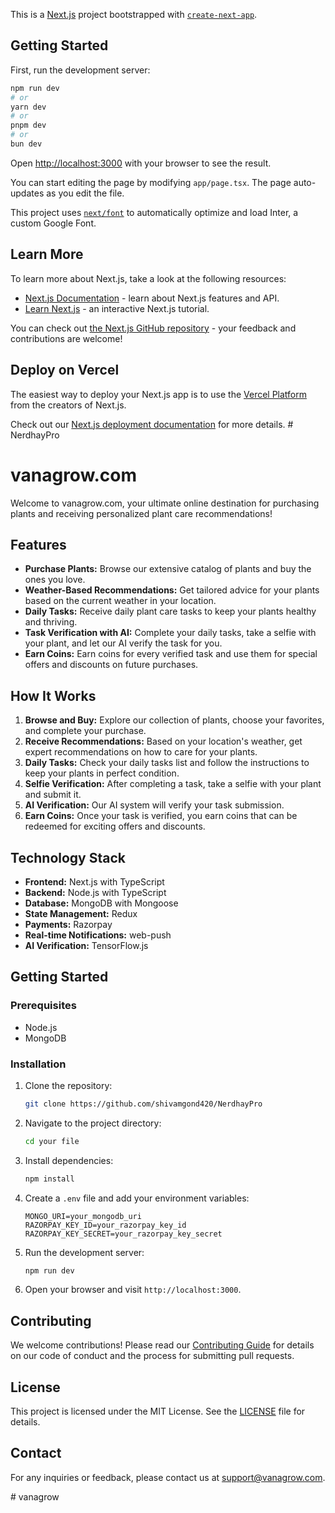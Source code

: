 This is a [Next.js](https://nextjs.org/) project bootstrapped with [`create-next-app`](https://github.com/vercel/next.js/tree/canary/packages/create-next-app).

## Getting Started

First, run the development server:

```bash
npm run dev
# or
yarn dev
# or
pnpm dev
# or
bun dev
```

Open [http://localhost:3000](http://localhost:3000) with your browser to see the result.

You can start editing the page by modifying `app/page.tsx`. The page auto-updates as you edit the file.

This project uses [`next/font`](https://nextjs.org/docs/basic-features/font-optimization) to automatically optimize and load Inter, a custom Google Font.

## Learn More

To learn more about Next.js, take a look at the following resources:

- [Next.js Documentation](https://nextjs.org/docs) - learn about Next.js features and API.
- [Learn Next.js](https://nextjs.org/learn) - an interactive Next.js tutorial.

You can check out [the Next.js GitHub repository](https://github.com/vercel/next.js/) - your feedback and contributions are welcome!

## Deploy on Vercel

The easiest way to deploy your Next.js app is to use the [Vercel Platform](https://vercel.com/new?utm_medium=default-template&filter=next.js&utm_source=create-next-app&utm_campaign=create-next-app-readme) from the creators of Next.js.

Check out our [Next.js deployment documentation](https://nextjs.org/docs/deployment) for more details.
#   N e r d h a y P r o 
 
 

# vanagrow.com

Welcome to vanagrow.com, your ultimate online destination for purchasing plants and receiving personalized plant care recommendations!

## Features

- **Purchase Plants:** Browse our extensive catalog of plants and buy the ones you love.
- **Weather-Based Recommendations:** Get tailored advice for your plants based on the current weather in your location.
- **Daily Tasks:** Receive daily plant care tasks to keep your plants healthy and thriving.
- **Task Verification with AI:** Complete your daily tasks, take a selfie with your plant, and let our AI verify the task for you.
- **Earn Coins:** Earn coins for every verified task and use them for special offers and discounts on future purchases.

## How It Works

1. **Browse and Buy:** Explore our collection of plants, choose your favorites, and complete your purchase.
2. **Receive Recommendations:** Based on your location's weather, get expert recommendations on how to care for your plants.
3. **Daily Tasks:** Check your daily tasks list and follow the instructions to keep your plants in perfect condition.
4. **Selfie Verification:** After completing a task, take a selfie with your plant and submit it.
5. **AI Verification:** Our AI system will verify your task submission.
6. **Earn Coins:** Once your task is verified, you earn coins that can be redeemed for exciting offers and discounts.

## Technology Stack

- **Frontend:** Next.js with TypeScript
- **Backend:** Node.js with TypeScript
- **Database:** MongoDB with Mongoose
- **State Management:** Redux
- **Payments:** Razorpay
- **Real-time Notifications:** web-push
- **AI Verification:** TensorFlow.js

## Getting Started

### Prerequisites

- Node.js
- MongoDB

### Installation

1. Clone the repository:

    ```bash
    git clone https://github.com/shivamgond420/NerdhayPro
    ```

2. Navigate to the project directory:

    ```bash
    cd your file
    ```

3. Install dependencies:

    ```bash
    npm install
    ```

4. Create a `.env` file and add your environment variables:

    ```plaintext
    MONGO_URI=your_mongodb_uri
    RAZORPAY_KEY_ID=your_razorpay_key_id
    RAZORPAY_KEY_SECRET=your_razorpay_key_secret
    ```

5. Run the development server:

    ```bash
    npm run dev
    ```

6. Open your browser and visit `http://localhost:3000`.

## Contributing

We welcome contributions! Please read our [Contributing Guide](CONTRIBUTING.md) for details on our code of conduct and the process for submitting pull requests.

## License

This project is licensed under the MIT License. See the [LICENSE](LICENSE) file for details.

## Contact

For any inquiries or feedback, please contact us at support@vanagrow.com.


#   v a n a g r o w 
 
 